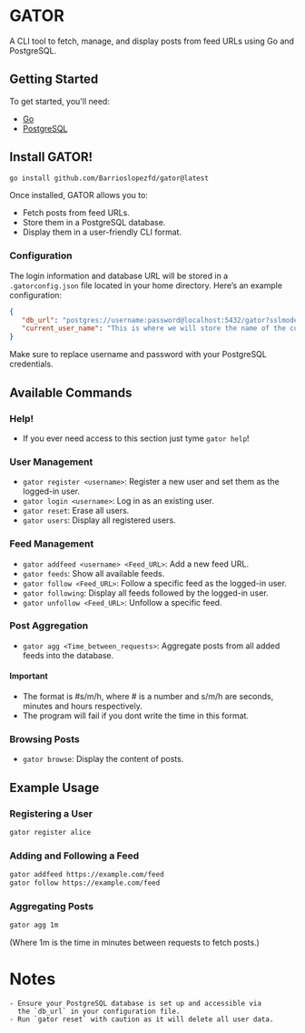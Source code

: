 # GATOR
A CLI tool to fetch, manage, and display posts from feed URLs using Go and PostgreSQL.

## Getting Started
To get started, you'll need:
- [Go](https://go.dev/doc/install)
- [PostgreSQL](https://www.postgresql.org/download/)

## Install GATOR! 
```bash
go install github.com/Barrioslopezfd/gator@latest
```

Once installed, GATOR allows you to:
- Fetch posts from feed URLs.
- Store them in a PostgreSQL database.
- Display them in a user-friendly CLI format.

### Configuration
The login information and database URL will be stored in a `.gatorconfig.json` file located in your home directory. 
Here’s an example configuration:
```json
{
   "db_url": "postgres://username:password@localhost:5432/gator?sslmode=disable",
   "current_user_name": "This is where we will store the name of the currently logged-in user"
}
```
Make sure to replace username and password with your PostgreSQL credentials.

## Available Commands

### Help! 
- If you ever need access to this section just tyme `gator help`!

### User Management

- `gator register <username>`: Register a new user and set them as the logged-in user.
- `gator login <username>`: Log in as an existing user.
- `gator reset`: Erase all users.
- `gator users`: Display all registered users.

### Feed Management

- `gator addfeed <username> <Feed_URL>`: Add a new feed URL.
- `gator feeds`: Show all available feeds.
- `gator follow <Feed_URL>`: Follow a specific feed as the logged-in user.
- `gator following`: Display all feeds followed by the logged-in user.
- `gator unfollow <Feed_URL>`: Unfollow a specific feed.

### Post Aggregation

- `gator agg <Time_between_requests>`: Aggregate posts from all added feeds into the database.

#### Important 

- The format is #s/m/h, where # is a number and s/m/h are seconds, minutes and hours respectively.
- The program will fail if you dont write the time in this format.

### Browsing Posts

- `gator browse`: Display the content of posts.

## Example Usage
### Registering a User

```bash 
gator register alice
```

### Adding and Following a Feed

```bash
gator addfeed https://example.com/feed
gator follow https://example.com/feed
```

### Aggregating Posts

```bash
gator agg 1m
```

(Where 1m is the time in minutes between requests to fetch posts.)


# Notes

    - Ensure your PostgreSQL database is set up and accessible via
      the `db_url` in your configuration file.
    - Run `gator reset` with caution as it will delete all user data.
